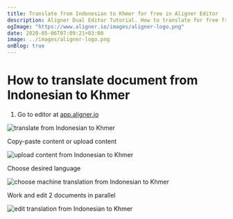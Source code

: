 ```yaml
---
title: Translate from Indonesian to Khmer for free in Aligner Editor
description: Aligner Dual Editor Tutorial. How to translate for free from Indonesian to Khmer. Aligner is multilingual document management platform. 
ogImage: "https://www.aligner.io/images/aligner-logo.png"
date: 2020-05-06T07:09:21+03:00
image: ../images/aligner-logo.png
onBlog: true
---
```


# How to translate document from Indonesian to Khmer

1. Go to editor at [app.aligner.io](https://app.aligner.io "Aligner App web page")

![translate from Indonesian to Khmer](../aligner-blank-editor.png "translate from Indonesian to Khmer")

Copy-paste content or upload content

![upload content from Indonesian to Khmer](../aligner-uploaded-document.png "upload content from Indonesian to Khmer")

Choose desired language

![choose machine translation from Indonesian to Khmer](../aligner-language-dropdown.png "choose machine translation from Indonesian to Khmer")

Work and edit 2 documents in parallel

![edit translation from Indonesian to Khmer](../aligner-double-sitded-editor.png "edit translation from Indonesian to Khmer")

